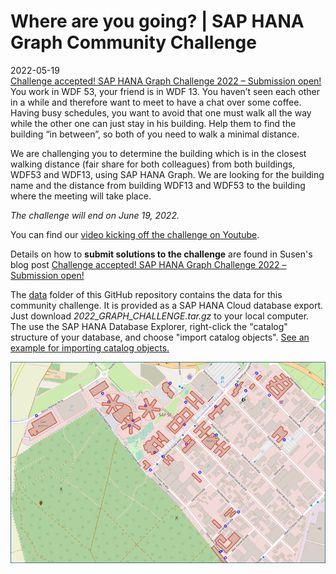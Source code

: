 # Where are you going? | SAP HANA Graph Community Challenge
2022-05-19<br>
[Challenge accepted! SAP HANA Graph Challenge 2022 – Submission open!](https://blogs.sap.com/2022/05/19/challenge-accepted-sap-hana-graph-challenge-2022-submission-open/)
<br>
You work in WDF 53, your friend is in WDF 13. You haven’t seen each other in a while and therefore want to meet to have a chat over some coffee. Having busy schedules, you want to avoid that one must walk all the way while the other one can just stay in his building. Help them to find the building “in between”, so both of you need to walk a minimal distance.

We are challenging you to determine the building which is in the closest walking distance (fair share for both colleagues) from both buildings, WDF53 and WDF13, using SAP HANA Graph. We are looking for the building name and the distance from building WDF13 and WDF53 to the building where the meeting will take place.

*The challenge will end on June 19, 2022.*

You can find our [video kicking off the challenge on Youtube](https://www.youtube.com/watch?v=oaSQu9laYKE).

Details on how to **submit solutions to the challenge** are found in Susen's blog post [Challenge accepted! SAP HANA Graph Challenge 2022 – Submission open!](https://blogs.sap.com/2022/05/19/challenge-accepted-sap-hana-graph-challenge-2022-submission-open/)

The [data](data/) folder of this GitHub repository contains the data for this community challenge. It is provided as a SAP HANA Cloud database export. Just download *2022_GRAPH_CHALLENGE.tar.gz* to your local computer. The use the SAP HANA Database Explorer, right-click the "catalog" structure of your database, and choose "import catalog objects". [See an example for importing catalog objects.](https://github.com/SAP-samples/teched2021-DAT262/tree/main/exercises/ex1#subex1)

![](./info/SAP_WDF_BUILDINGS.png)
